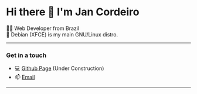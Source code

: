 # Hi there 👋 I'm Jan Cordeiro 

👨‍💻 Web Developer from Brazil  
🐧 Debian (XFCE) is my main GNU/Linux distro.

---

### Get in a touch

- 💻 [Github Page](https://jancordeiro.github.io) (Under Construction)
- 📫 [Email](mailto:jancordeiro@protonmail.com)

---
